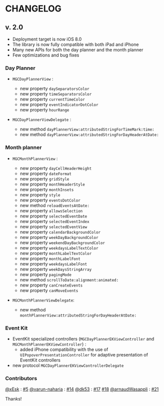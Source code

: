 # CHANGELOG

## v. 2.0

- Deployment target is now iOS 8.0
- The library is now fully compatible with both iPad and iPhone
- Many new APIs for both the day planner and the month planner
- Few optimizations and bug fixes

### Day Planner

- `MGCDayPlannerView` :
	- new property `daySeparatorsColor`
	- new property `timeSeparatorsColor`
	- new property `currentTimeColor`
	- new property `eventIndicatorDotColor`
	- new property `hourRange`
	
- `MGCDayPlannerViewDelegate` :
	- new method `dayPlannerView:attributedStringForTimeMark:time:`
	- new method `dayPlannerView:attributedStringForDayHeaderAtDate:`
	
	
### Month planner

- `MGCMonthPlannerView` :
	- new property `dayCellHeaderHeight`
	- new property `dateFormat`
	- new property `gridStyle`
	- new property `monthHeaderStyle`
	- new property `monthInsets`
	- new property `style`
	- new property `eventsDotColor`
	- new method `reloadEventsAtDate:`
	- new property `allowsSelection`
	- new property `selectedEventDate`
	- new property `selectedEventIndex`
	- new property `selectedEventView`
	- new property `calendarBackgroundColor`
	- new property `weekDayBackgroundColor`
	- new property `weekendDayBackgroundColor`
	- new property `weekdaysLabelTextColor`
	- new property `monthLabelTextColor`
	- new property `monthLabelFont`
	- new property `weekdaysLabelFont`
	- new property `weekDaysStringArray`
	- new property `pagingMode`
	- new method `scrollToDate:alignment:animated:`
	- new property `canCreateEvents`
	- new property `canMoveEvents`
	
- `MGCMonthPlannerViewDelegate`:
	- new method `monthPlannerView:attributedStringForDayHeaderAtDate:`
	
### Event Kit

- EventKit specialized controllers (`MGCDayPlannerEKViewController` and `MGCMonthPlannerEKViewController`) : 
	- added iPhone compatibility with the use of `UIPopoverPresentationController` for adaptive presentation of EventKit controllers
- new protocol `MGCDayPlannerEKViewControllerDelegate`
	
### Contributors 

[@xEsk](https://github.com/xEsk) : [#5](https://github.com/SymonhayMoroz/Calendar/pull/5)
[@varun-naharia](https://github.com/varun-naharia) : [#14](https://github.com/SymonhayMoroz/Calendar/pull/14)
[@dk53](https://github.com/dk53) : [#17](https://github.com/SymonhayMoroz/Calendar/pull/17) [#18](https://github.com/SymonhayMoroz/Calendar/pull/18) 
[@arnaudWasappli](https://github.com/arnaudWasappli) : [#21](https://github.com/SymonhayMoroz/Calendar/pull/21)

Thanks!

